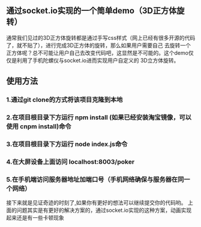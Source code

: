 ## 通过socket.io实现的一个简单demo（3D正方体旋转）
通常我们见过的3D正方体旋转都是通过手写css样式（网上已经有很多开源的代码了，就不贴了），进行完成3D正方体的旋转，那么如果用户需要自己
去旋转一个正方体呢？总不可能让用户自己去改变代码吧，这显然是不可能的。这个demo仅仅是利用了手机陀螺仪与socket.io进而实现用户自定义的
3D立方体旋转。

## 使用方法

### 1.通过git clone的方式将该项目克隆到本地
### 2.在项目根目录下方运行 npm install (如果已经安装淘宝镜像，可以使用 cnpm install)命令
### 3.在项目根目录下方运行 node index.js命令
### 4.在大屏设备上面访问 localhost:8003/poker
### 5.在手机端访问服务器地址加端口号（手机网络确保与服务器在同一个网络）
接下来就是见证奇迹的时刻了,如果你有更好的想法可以继续提交你的代码哟。
上面的问题其实是有更好的解决方案的，通过socket.io实现的这种方案，动画实现起来还是有一些卡顿现象